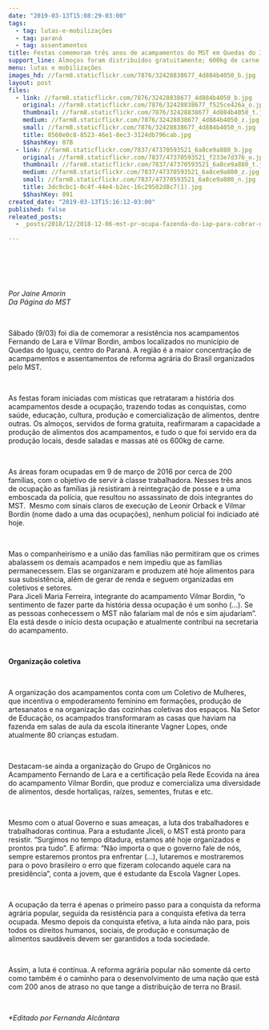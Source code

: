 ```yaml
---
date: "2019-03-13T15:08:29-03:00"
tags:
  - tag: lutas-e-mobilizações
  - tag: paraná
  - tag: assentamentos
title: Festas comemoram três anos de acampamentos do MST em Quedas do Iguaçu
support_line: Almoços foram distribuídos gratuitamente; 600kg de carne servidos no almoço foram frutos da produção dos próprios acampados
menu: lutas e mobilizações
images_hd: //farm8.staticflickr.com/7876/32428838677_4d884b4050_b.jpg
layout: post
files:
  - link: //farm8.staticflickr.com/7876/32428838677_4d884b4050_b.jpg
    original: //farm8.staticflickr.com/7876/32428838677_f525ce426a_o.jpg
    thumbnail: //farm8.staticflickr.com/7876/32428838677_4d884b4050_t.jpg
    medium: //farm8.staticflickr.com/7876/32428838677_4d884b4050_z.jpg
    small: //farm8.staticflickr.com/7876/32428838677_4d884b4050_n.jpg
    title: 0560e0c8-8523-46e1-8ec3-3124db796cab.jpg
    $$hashKey: 07B
  - link: //farm8.staticflickr.com/7837/47370593521_6a8ce9a880_b.jpg
    original: //farm8.staticflickr.com/7837/47370593521_f233e7d376_o.jpg
    thumbnail: //farm8.staticflickr.com/7837/47370593521_6a8ce9a880_t.jpg
    medium: //farm8.staticflickr.com/7837/47370593521_6a8ce9a880_z.jpg
    small: //farm8.staticflickr.com/7837/47370593521_6a8ce9a880_n.jpg
    title: 3dc9cbc1-0c4f-44e4-b2ec-16c29502d8c7(1).jpg
    $$hashKey: 091
created_date: "2019-03-13T15:16:12-03:00"
published: false
releated_posts:
  - _posts/2018/12/2018-12-06-mst-pr-ocupa-fazenda-do-iap-para-cobrar-o-assentamento-de-150-familias-sem-terra.md

---
```

<p>&nbsp;</p>

<p>&nbsp;</p>

<p><br />
<em>Por Jaine Amorin<br />
Da P&aacute;gina do MST</em></p>

<p>&nbsp;</p>

<p>S&aacute;bado (9/03) foi dia de comemorar a resist&ecirc;ncia nos acampamentos Fernando de Lara e Vilmar Bordin, ambos localizados no munic&iacute;pio de Quedas do Igua&ccedil;u, centro do Paran&aacute;. A regi&atilde;o &eacute; a maior concentra&ccedil;&atilde;o de acampamentos e assentamentos de reforma agr&aacute;ria do Brasil organizados pelo MST.</p>

<p>&nbsp;</p>

<p>As festas foram iniciadas com m&iacute;sticas que retrataram a hist&oacute;ria dos acampamentos desde a ocupa&ccedil;&atilde;o, trazendo todas as conquistas, como sa&uacute;de, educa&ccedil;&atilde;o, cultura, produ&ccedil;&atilde;o e comercializa&ccedil;&atilde;o de alimentos, dentre outras. Os almo&ccedil;os, servidos de forma gratuita, reafirmaram a capacidade a produ&ccedil;&atilde;o de alimentos dos acampamentos, e tudo o que foi servido era da produ&ccedil;&atilde;o locais, desde saladas e massas at&eacute; os 600kg de carne.</p>

<p>&nbsp;</p>

<p>As &aacute;reas foram ocupadas em 9 de mar&ccedil;o de 2016 por cerca de 200 fam&iacute;lias, com o objetivo de servir &agrave; classe trabalhadora. Nesses tr&ecirc;s anos de ocupa&ccedil;&atilde;o as fam&iacute;lias j&aacute; resistiram &agrave; reintegra&ccedil;&atilde;o de posse e a uma emboscada da pol&iacute;cia, que resultou no assassinato de dois integrantes do MST.&nbsp; Mesmo com sinais claros de execu&ccedil;&atilde;o de Leonir Orback e Vilmar Bordin (nome dado a uma das ocupa&ccedil;&otilde;es), nenhum policial foi indiciado at&eacute; hoje.</p>

<p>&nbsp;</p>

<p>Mas o companheirismo e a uni&atilde;o das fam&iacute;lias n&atilde;o permitiram que os crimes abalassem os demais acampados e nem impediu que as fam&iacute;lias permanecessem. Elas se organizaram e produzem at&eacute; hoje alimentos para sua subsist&ecirc;ncia, al&eacute;m de gerar de renda e seguem organizadas em coletivos e setores.<br />
Para Jiceli Maria Ferreira, integrante do acampamento Vilmar Bordin, &ldquo;o sentimento de fazer parte da hist&oacute;ria dessa ocupa&ccedil;&atilde;o &eacute; um sonho (...). Se as pessoas conhecessem o MST n&atilde;o falariam mal de n&oacute;s e sim ajudariam&rdquo;. Ela est&aacute; desde o in&iacute;cio desta ocupa&ccedil;&atilde;o e atualmente contribui na secretaria do acampamento.</p>

<p>&nbsp;</p>

<p><strong>Organiza&ccedil;&atilde;o coletiva</strong></p>

<p>&nbsp;</p>

<p>A organiza&ccedil;&atilde;o dos acampamentos conta com um Coletivo de Mulheres, que incentiva o empoderamento feminino em forma&ccedil;&otilde;es, produ&ccedil;&atilde;o de artesanatos e na organiza&ccedil;&atilde;o das cozinhas coletivas dos espa&ccedil;os. Na Setor de Educa&ccedil;&atilde;o, os acampados transformaram as casas que haviam na fazenda em salas de aula da escola itinerante Vagner Lopes, onde atualmente 80 crian&ccedil;as estudam.</p>

<p>&nbsp;</p>

<p>Destacam-se ainda a organiza&ccedil;&atilde;o do Grupo de Org&acirc;nicos no Acampamento Fernando de Lara e a certifica&ccedil;&atilde;o pela Rede Ecovida na &aacute;rea do acampamento Vilmar Bordin, que produz e comercializa uma diversidade de alimentos, desde hortali&ccedil;as, ra&iacute;zes, sementes, frutas e etc.</p>

<p>&nbsp;</p>

<p>Mesmo com o atual Governo e suas amea&ccedil;as, a luta dos trabalhadores e trabalhadoras continua. Para a estudante Jiceli, o MST est&aacute; pronto para resistir. &ldquo;Surgimos no tempo ditadura, estamos at&eacute; hoje organizados e prontos pra tudo&rdquo;. E afirma: &ldquo;N&atilde;o importa o que o governo fale de n&oacute;s, sempre estaremos prontos pra enfrentar (...), lutaremos e mostraremos para o povo brasileiro o erro que fizeram colocando aquele cara na presid&ecirc;ncia&rdquo;, conta a jovem, que &eacute; estudante da Escola Vagner Lopes.</p>

<p>&nbsp;</p>

<p>A ocupa&ccedil;&atilde;o da terra &eacute; apenas o primeiro passo para a conquista da reforma agr&aacute;ria popular, seguida da resist&ecirc;ncia para a conquista efetiva da terra ocupada. Mesmo depois da conquista efetiva, a luta ainda n&atilde;o para, pois todos os direitos humanos, sociais, de produ&ccedil;&atilde;o e consuma&ccedil;&atilde;o de alimentos saud&aacute;veis devem ser garantidos a toda sociedade.</p>

<p>&nbsp;</p>

<p>Assim, a luta &eacute; cont&iacute;nua. A reforma agr&aacute;ria popular n&atilde;o somente d&aacute; certo como tamb&eacute;m &eacute; o caminho para o desenvolvimento de uma na&ccedil;&atilde;o que est&aacute; com 200 anos de atraso no que tange a distribui&ccedil;&atilde;o de terra no Brasil.</p>

<p>&nbsp;</p>

<p><em>*Editado por Fernanda Alc&acirc;ntara</em></p>
